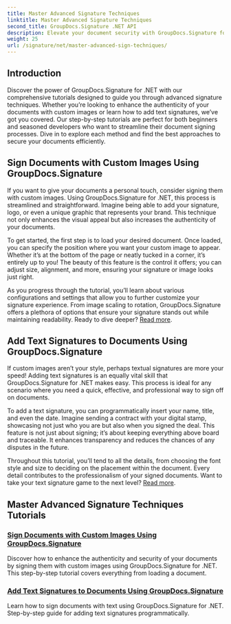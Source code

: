```yaml
---
title: Master Advanced Signature Techniques
linktitle: Master Advanced Signature Techniques
second_title: GroupDocs.Signature .NET API
description: Elevate your document security with GroupDocs.Signature for .NET tutorials. Learn advanced signature techniques, from custom images to text signatures.
weight: 25
url: /signature/net/master-advanced-sign-techniques/
---
```

## Introduction

Discover the power of GroupDocs.Signature for .NET with our comprehensive tutorials designed to guide you through advanced signature techniques. Whether you’re looking to enhance the authenticity of your documents with custom images or learn how to add text signatures, we’ve got you covered. Our step-by-step tutorials are perfect for both beginners and seasoned developers who want to streamline their document signing processes. Dive in to explore each method and find the best approaches to secure your documents efficiently. 

## Sign Documents with Custom Images Using GroupDocs.Signature
If you want to give your documents a personal touch, consider signing them with custom images. Using GroupDocs.Signature for .NET, this process is streamlined and straightforward. Imagine being able to add your signature, logo, or even a unique graphic that represents your brand. This technique not only enhances the visual appeal but also increases the authenticity of your documents.

To get started, the first step is to load your desired document. Once loaded, you can specify the position where you want your custom image to appear. Whether it’s at the bottom of the page or neatly tucked in a corner, it’s entirely up to you! The beauty of this feature is the control it offers; you can adjust size, alignment, and more, ensuring your signature or image looks just right.

As you progress through the tutorial, you’ll learn about various configurations and settings that allow you to further customize your signature experience. From image scaling to rotation, GroupDocs.Signature offers a plethora of options that ensure your signature stands out while maintaining readability. Ready to dive deeper? [Read more](./sign-documents-with-custom-image/).

## Add Text Signatures to Documents Using GroupDocs.Signature
If custom images aren’t your style, perhaps textual signatures are more your speed! Adding text signatures is an equally vital skill that GroupDocs.Signature for .NET makes easy. This process is ideal for any scenario where you need a quick, effective, and professional way to sign off on documents.

To add a text signature, you can programmatically insert your name, title, and even the date. Imagine sending a contract with your digital stamp, showcasing not just who you are but also when you signed the deal. This feature is not just about signing; it’s about keeping everything above board and traceable. It enhances transparency and reduces the chances of any disputes in the future.

Throughout this tutorial, you’ll tend to all the details, from choosing the font style and size to deciding on the placement within the document. Every detail contributes to the professionalism of your signed documents. Want to take your text signature game to the next level? [Read more](./add-text-signatures-to-documents/).

## Master Advanced Signature Techniques Tutorials
### [Sign Documents with Custom Images Using GroupDocs.Signature](./sign-documents-with-custom-image/)
Discover how to enhance the authenticity and security of your documents by signing them with custom images using GroupDocs.Signature for .NET. This step-by-step tutorial covers everything from loading a document.
### [Add Text Signatures to Documents Using GroupDocs.Signature](./add-text-signatures-to-documents/)
Learn how to sign documents with text using GroupDocs.Signature for .NET. Step-by-step guide for adding text signatures programmatically.